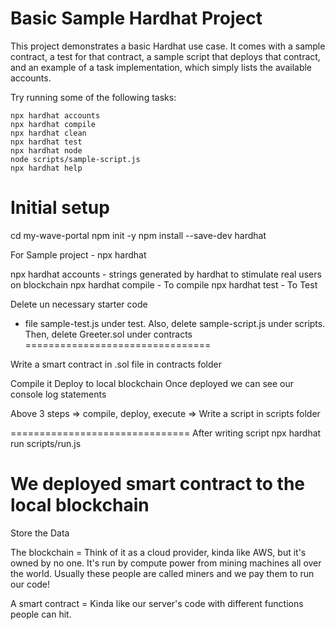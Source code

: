 # Basic Sample Hardhat Project

This project demonstrates a basic Hardhat use case. It comes with a sample contract, a test for that contract, a sample script that deploys that contract, and an example of a task implementation, which simply lists the available accounts.

Try running some of the following tasks:

```shell
npx hardhat accounts
npx hardhat compile
npx hardhat clean
npx hardhat test
npx hardhat node
node scripts/sample-script.js
npx hardhat help
```

Initial setup 
=============================
cd my-wave-portal
npm init -y
npm install --save-dev hardhat

For Sample project - npx hardhat 


npx hardhat accounts - strings generated by hardhat to stimulate real users on blockchain
npx hardhat compile - To compile
npx hardhat test - To Test

Delete un necessary starter code 
- file sample-test.js under test.  Also, delete sample-script.js under scripts. Then, delete Greeter.sol under contracts
================================ 

Write a smart contract in .sol file in contracts folder 

Compile it 
Deploy to local blockchain
Once deployed we can see our console log statements 

Above 3 steps => compile, deploy, execute => Write a script in scripts folder 

===============================
After writing script
npx hardhat run scripts/run.js

We deployed smart contract to the local blockchain
============================

Store the Data

The blockchain = Think of it as a cloud provider, kinda like AWS, but it's owned by no one. It's run by compute power from mining machines all over the world. Usually these people are called miners and we pay them to run our code!

A smart contract = Kinda like our server's code with different functions people can hit.